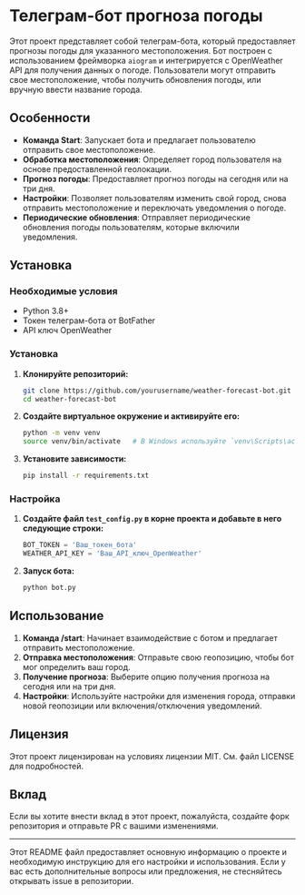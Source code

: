 # Телеграм-бот прогноза погоды

Этот проект представляет собой телеграм-бота, который предоставляет прогнозы погоды для указанного местоположения. Бот построен с использованием фреймворка `aiogram` и интегрируется с OpenWeather API для получения данных о погоде. Пользователи могут отправить свое местоположение, чтобы получить обновления погоды, или вручную ввести название города.

## Особенности

- **Команда Start**: Запускает бота и предлагает пользователю отправить свое местоположение.
- **Обработка местоположения**: Определяет город пользователя на основе предоставленной геолокации.
- **Прогноз погоды**: Предоставляет прогноз погоды на сегодня или на три дня.
- **Настройки**: Позволяет пользователям изменить свой город, снова отправить местоположение и переключать уведомления о погоде.
- **Периодические обновления**: Отправляет периодические обновления погоды пользователям, которые включили уведомления.

## Установка

### Необходимые условия

- Python 3.8+
- Токен телеграм-бота от BotFather
- API ключ OpenWeather

### Установка

1. **Клонируйте репозиторий:**
    ```bash
    git clone https://github.com/yourusername/weather-forecast-bot.git
    cd weather-forecast-bot
    ```

2. **Создайте виртуальное окружение и активируйте его:**
    ```bash
    python -m venv venv
    source venv/bin/activate   # В Windows используйте `venv\Scripts\activate`
    ```

3. **Установите зависимости:**
    ```bash
    pip install -r requirements.txt
    ```

### Настройка

1. **Создайте файл `test_config.py` в корне проекта и добавьте в него следующие строки:**
    ```python
    BOT_TOKEN = 'Ваш_токен_бота'
    WEATHER_API_KEY = 'Ваш_API_ключ_OpenWeather'
    ```

2. **Запуск бота:**
    ```bash
    python bot.py
    ```

## Использование

1. **Команда /start**: Начинает взаимодействие с ботом и предлагает отправить местоположение.
2. **Отправка местоположения**: Отправьте свою геопозицию, чтобы бот мог определить ваш город.
3. **Получение прогноза**: Выберите опцию получения прогноза на сегодня или на три дня.
4. **Настройки**: Используйте настройки для изменения города, отправки новой геопозиции или включения/отключения уведомлений.

## Лицензия

Этот проект лицензирован на условиях лицензии MIT. См. файл LICENSE для подробностей.

## Вклад

Если вы хотите внести вклад в этот проект, пожалуйста, создайте форк репозитория и отправьте PR с вашими изменениями.

---

Этот README файл предоставляет основную информацию о проекте и необходимую инструкцию для его настройки и использования. Если у вас есть дополнительные вопросы или предложения, не стесняйтесь открывать issue в репозитории.
